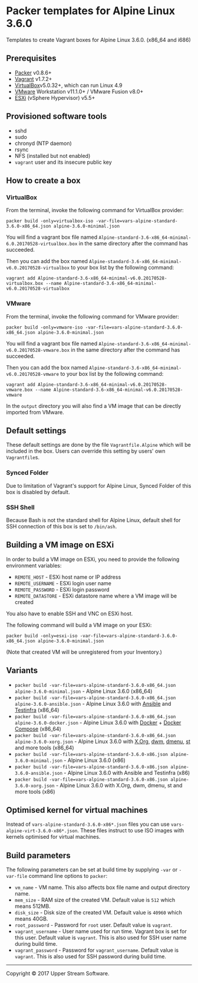# Packer templates for Alpine Linux 3.6.0

Templates to create Vagrant boxes for Alpine Linux 3.6.0. (x86_64 and i686)

## Prerequisites

* [Packer][] v0.8.6+
* [Vagrant][] v1.7.2+
* [VirtualBox][]v5.0.32+, which can run Linux 4.9
* [VMware][] Workstation v11.1.0+ / VMware Fusion v8.0+
* [ESXi][] (vSphere Hypervisor) v5.5+

[ESXi]: http://www.vmware.com/products/vsphere-hypervisor
        "Free VMware vSphere Hypervisor, Free Virtualization (ESXi)"
[Packer]: https://www.packer.io/ "Packer by HashiCorp"
[Vagrant]: https://www.vagrantup.com/ "Vagrant"
[VirtualBox]: https://www.virtualbox.org/ "Oracle VM VirtualBox"
[VMware]: http://www.vmware.com/ "VMware Virtualization for Desktop &amp; Server, Application, Public &amp; Hybrid Clouds"

## Provisioned software tools

* sshd
* sudo
* chronyd (NTP daemon)
* rsync
* NFS (installed but not enabled)
* `vagrant` user and its insecure public key

## How to create a box

### VirtualBox

From the terminal, invoke the following command for VirtualBox provider:

	packer build -only=virtualbox-iso -var-file=vars-alpine-standard-3.6.0-x86_64.json alpine-3.6.0-minimal.json

You will find a vagrant box file named `Alpine-standard-3.6-x86_64-minimal-6.0.20170528-virtualbox.box`
in the same directory after the command has succeeded.

Then you can add the box named `Alpine-standard-3.6-x86_64-minimal-v6.0.20170528-virtualbox` to your box list
by the following command:

	vagrant add Alpine-standard-3.6-x86_64-minimal-v6.0.20170528-virtualbox.box --name Alpine-standard-3.6-x86_64-minimal-v6.0.20170528-virtualbox
### VMware

From the terminal, invoke the following command for VMware provider:

	packer build -only=vmware-iso -var-file=vars-alpine-standard-3.6.0-x86_64.json alpine-3.6.0-minimal.json

You will find a vagrant box file named `Alpine-standard-3.6-x86_64-minimal-v6.0.20170528-vmware.box`
in the same directory after the command has succeeded.

Then you can add the box named `Alpine-standard-3.6-x86_64-minimal-v6.0.20170528-vmware` to your box list
by the following command:

	vagrant add Alpine-standard-3.6-x86_64-minimal-v6.0.20170528-vmware.box --name Alpine-standard-3.6-x86_64-minimal-v6.0.20170528-vmware

In the `output` directory you will also find a VM image that can be directly imported from VMware.

## Default settings

These default settings are done by the file `Vagrantfile.Alpine` which will be included in the box.
Users can override this setting by users' own `Vagrantfile`s.

### Synced Folder

Due to limitation of Vagrant's support for Alpine Linux, Synced Folder of this box is disabled by default.

### SSH Shell

Because Bash is not the standard shell for Alpine Linux, default shell for SSH connection of this box
is set to `/bin/ash`.

## Building a VM image on ESXi

In order to build a VM image on ESXi, you need to provide the following environment variables:

* `REMOTE_HOST` - ESXi host name or IP address
* `REMOTE_USERNAME` - ESXi login user name
* `REMOTE_PASSWORD` - ESXi login password
* `REMOTE_DATASTORE` - ESXi datastore name where a VM image will be created

You also have to enable SSH and VNC on ESXi host.

The following command will build a VM image on your ESXi:

    packer build -only=esxi-iso -var-file=vars-alpine-standard-3.6.0-x86_64.json alpine-3.6.0-minimal.json

(Note that created VM will be unregistered from your Inventory.)

## Variants

* `packer build -var-file=vars-alpine-standard-3.6.0-x86_64.json alpine-3.6.0-minimal.json` - Alpine Linux 3.6.0 (x86_64)
* `packer build -var-file=vars-alpine-standard-3.6.0-x86_64.json alpine-3.6.0-ansible.json` - Alpine Linux 3.6.0 with [Ansible] and [Testinfra] (x86_64)
* `packer build -var-file=vars-alpine-standard-3.6.0-x86_64.json alpine-3.6.0-docker.json` - Alpine Linux 3.6.0 with [Docker] + [Docker Compose] (x86_64)
* `packer build -var-file=vars-alpine-standard-3.6.0-x86_64.json alpine-3.6.0-xorg.json` - Alpine Linux 3.6.0 with [X.Org], [dwm], [dmenu], [st] and more tools (x86_64)
* `packer build -var-file=vars-alpine-standard-3.6.0-x86.json alpine-3.6.0-minimal.json` - Alpine Linux 3.6.0 (x86)
* `packer build -var-file=vars-alpine-standard-3.6.0-x86.json alpine-3.6.0-ansible.json` - Alpine Linux 3.6.0 with Ansible and Testinfra (x86)
* `packer build -var-file=vars-alpine-standard-3.6.0-x86.json alpine-3.6.0-xorg.json` - Alpine Linux 3.6.0 with X.Org, dwm, dmenu, st and more tools (x86)

[Ansible]: https://www.ansible.com/ "Ansible is Simple IT Automation"
[dmenu]: http://tools.suckless.org/dmenu/ "dmenu | suckless.org tools"
[Docker]: https://www.docker.com/ "Docker - Build, Ship and Run Any App, Anywhere"
[Docker Compose]: https://docs.docker.com/compose/ "Docker Compose - Docker Documentation"
[dwm]: http://dwm.suckless.org/ "suckless.org dwm - dynamic window manager"
[st]: http://st.suckless.org/ "suckless.org st - simple terminal"
[Testinfra]: https://testinfra.readthedocs.io/en/latest/ "Testinfra test your infrastructure &mdash; testinfra 1.5.3 documentation"
[X.Org]: https://www.x.org/wiki/ "X.Org"

## Optimised kernel for virtual machines

Instead of `vars-alpine-standard-3.6.0-x86*.json` files you can use `vars-alpine-virt-3.6.0-x86*.json`.
These files instruct to use ISO images with kernels optimised for virtual machines.

## Build parameters

The following parameters can be set at build time by supplying `-var` or `-var-file` command line options to `packer`:

* `vm_name` - VM name.  This also affects box file name and output directory name.
* `mem_size` - RAM size of the created VM.  Default value is `512` which means 512MB.
* `disk_size` - Disk size of the created VM.  Default value is `40960` which means 40GB.
* `root_password` - Password for `root` user.  Default value is `vagrant`.
* `vagrant_username` - User name used for run time.  Vagrant box is set for this user.  Default value is `vagrant`.
  This is also used for SSH user name during build time.
* `vagrant_password` - Password for `vagrant_username`.  Default value is `vagrant`.
  This is also used for SSH password during build time.

- - -

Copyright &copy; 2017 Upper Stream Software.
